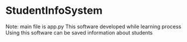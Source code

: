 # StudentInfoSystem

Note: main file is app.py
This software developed while learning process
Using this software can be saved information about students
